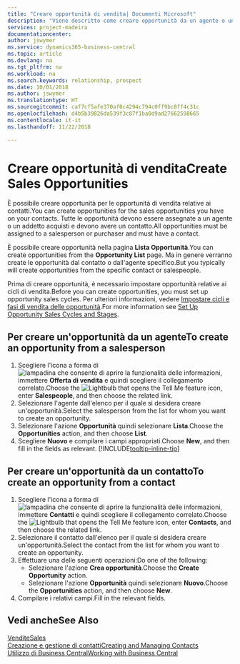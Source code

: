 ```yaml
---
title: "Creare opportunità di vendita| Documenti Microsoft"
description: "Viene descritto come creare opportunità da un agente o un contatto in Business Central."
services: project-madeira
documentationcenter: 
author: jswymer
ms.service: dynamics365-business-central
ms.topic: article
ms.devlang: na
ms.tgt_pltfrm: na
ms.workload: na
ms.search.keywords: relationship, prospect
ms.date: 10/01/2018
ms.author: jswymer
ms.translationtype: HT
ms.sourcegitcommit: caf7cf5afe370af0c4294c794c0ff9bc8ff4c31c
ms.openlocfilehash: d4b5b39826da539f3c87f1ba0d9ad27662598665
ms.contentlocale: it-it
ms.lasthandoff: 11/22/2018

---
```

# <a name="create-sales-opportunities"></a><span data-ttu-id="f52ce-103">Creare opportunità di vendita</span><span class="sxs-lookup"><span data-stu-id="f52ce-103">Create Sales Opportunities</span></span>
<span data-ttu-id="f52ce-104">È possibile creare opportunità per le opportunità di vendita relative ai contatti.</span><span class="sxs-lookup"><span data-stu-id="f52ce-104">You can create opportunities for the sales opportunities you have on your contacts.</span></span> <span data-ttu-id="f52ce-105">Tutte le opportunità devono essere assegnate a un agente o un addetto acquisti e devono avere un contatto.</span><span class="sxs-lookup"><span data-stu-id="f52ce-105">All opportunities must be assigned to a salesperson or purchaser and must have a contact.</span></span>

<span data-ttu-id="f52ce-106">È possibile creare opportunità nella pagina **Lista Opportunità**.</span><span class="sxs-lookup"><span data-stu-id="f52ce-106">You can create opportunities from the **Opportunity List** page.</span></span> <span data-ttu-id="f52ce-107">Ma in genere verranno create le opportunità dal contatto o dall'agente specifico.</span><span class="sxs-lookup"><span data-stu-id="f52ce-107">But you typically will create opportunities from the specific contact or salespeople.</span></span>

<span data-ttu-id="f52ce-108">Prima di creare opportunità, è necessario impostare opportunità relative ai cicli di vendita.</span><span class="sxs-lookup"><span data-stu-id="f52ce-108">Before you can create opportunities, you must set up opportunity sales cycles.</span></span> <span data-ttu-id="f52ce-109">Per ulteriori informazioni, vedere [Impostare cicli e fasi di vendita delle opportunità](marketing-how-setup-opportunity-sales-cycles-stages.md).</span><span class="sxs-lookup"><span data-stu-id="f52ce-109">For more information see [Set Up Opportunity Sales Cycles and Stages](marketing-how-setup-opportunity-sales-cycles-stages.md).</span></span>

## <a name="to-create-an-opportunity-from-a-salesperson"></a><span data-ttu-id="f52ce-110">Per creare un'opportunità da un agente</span><span class="sxs-lookup"><span data-stu-id="f52ce-110">To create an opportunity from a salesperson</span></span>
1. <span data-ttu-id="f52ce-111">Scegliere l'icona a forma di ![lampadina che consente di aprire la funzionalità delle informazioni](media/ui-search/search_small.png "Informazioni sull'operazione che si desidera eseguire"), immettere **Offerta di vendita** e quindi scegliere il collegamento correlato.</span><span class="sxs-lookup"><span data-stu-id="f52ce-111">Choose the ![Lightbulb that opens the Tell Me feature](media/ui-search/search_small.png "Tell me what you want to do") icon, enter **Salespeople**, and then choose the related link.</span></span>
2. <span data-ttu-id="f52ce-112">Selezionare l'agente dall'elenco per il quale si desidera creare un'opportunità.</span><span class="sxs-lookup"><span data-stu-id="f52ce-112">Select the salesperson from the list for whom you want to create an opportunity.</span></span>
3. <span data-ttu-id="f52ce-113">Selezionare l'azione **Opportunità** quindi selezionare **Lista**.</span><span class="sxs-lookup"><span data-stu-id="f52ce-113">Choose the **Opportunities** action, and then choose **List**.</span></span>
4. <span data-ttu-id="f52ce-114">Scegliere **Nuovo** e compilare i campi appropriati.</span><span class="sxs-lookup"><span data-stu-id="f52ce-114">Choose **New**, and then fill in the fields as relevant.</span></span> [!INCLUDE[tooltip-inline-tip](includes/tooltip-inline-tip_md.md)]  



## <a name="to-create-an-opportunity-from-a-contact"></a><span data-ttu-id="f52ce-115">Per creare un'opportunità da un contatto</span><span class="sxs-lookup"><span data-stu-id="f52ce-115">To create an opportunity from a contact</span></span>
1. <span data-ttu-id="f52ce-116">Scegliere l'icona a forma di ![lampadina che consente di aprire la funzionalità delle informazioni](media/ui-search/search_small.png "Informazioni sull'operazione che si desidera eseguire"), immettere **Contatti** e quindi scegliere il collegamento correlato.</span><span class="sxs-lookup"><span data-stu-id="f52ce-116">Choose the ![Lightbulb that opens the Tell Me feature](media/ui-search/search_small.png "Tell me what you want to do") icon, enter **Contacts**, and then choose the related link.</span></span>
2. <span data-ttu-id="f52ce-117">Selezionare il contatto dall'elenco per il quale si desidera creare un'opportunità.</span><span class="sxs-lookup"><span data-stu-id="f52ce-117">Select the contact from the list for whom you want to create an opportunity.</span></span>
3. <span data-ttu-id="f52ce-118">Effettuare una delle seguenti operazioni:</span><span class="sxs-lookup"><span data-stu-id="f52ce-118">Do one of the following:</span></span>
   * <span data-ttu-id="f52ce-119">Selezionare l'azione **Crea opportunità**.</span><span class="sxs-lookup"><span data-stu-id="f52ce-119">Choose the **Create Opportunity** action.</span></span>
   * <span data-ttu-id="f52ce-120">Selezionare l'azione **Opportunità** quindi selezionare **Nuovo**.</span><span class="sxs-lookup"><span data-stu-id="f52ce-120">Choose the  **Opportunities** action, and then choose **New**.</span></span>
4. <span data-ttu-id="f52ce-121">Compilare i relativi campi.</span><span class="sxs-lookup"><span data-stu-id="f52ce-121">Fill in the relevant fields.</span></span>

## <a name="see-also"></a><span data-ttu-id="f52ce-122">Vedi anche</span><span class="sxs-lookup"><span data-stu-id="f52ce-122">See Also</span></span>
[<span data-ttu-id="f52ce-123">Vendite</span><span class="sxs-lookup"><span data-stu-id="f52ce-123">Sales</span></span>](sales-manage-sales.md)  
[<span data-ttu-id="f52ce-124">Creazione e gestione di contatti</span><span class="sxs-lookup"><span data-stu-id="f52ce-124">Creating and Managing Contacts</span></span>](marketing-contacts.md)  
[<span data-ttu-id="f52ce-125">Utilizzo di Business Central</span><span class="sxs-lookup"><span data-stu-id="f52ce-125">Working with Business Central</span></span>](ui-work-product.md)

